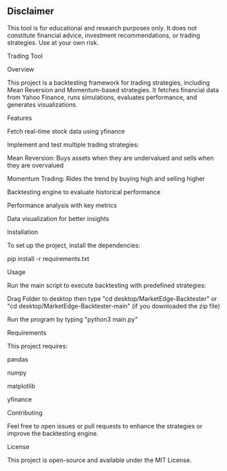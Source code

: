 ## Disclaimer
This tool is for educational and research purposes only. It does not constitute financial advice, investment recommendations, or trading strategies. Use at your own risk.

Trading Tool

Overview

This project is a backtesting framework for trading strategies, including Mean Reversion and Momentum-based strategies. It fetches financial data from Yahoo Finance, runs simulations, evaluates performance, and generates visualizations.

Features

Fetch real-time stock data using yfinance

Implement and test multiple trading strategies:

Mean Reversion: Buys assets when they are undervalued and sells when they are overvalued

Momentum Trading: Rides the trend by buying high and selling higher

Backtesting engine to evaluate historical performance

Performance analysis with key metrics

Data visualization for better insights

Installation

To set up the project, install the dependencies:

pip install -r requirements.txt

Usage

Run the main script to execute backtesting with predefined strategies:

Drag Folder to desktop then type "cd desktop/MarketEdge-Backtester" or "cd desktop/MarketEdge-Backtester-main" (if you downloaded the zip file)

Run the program by typing "python3 main.py"

Requirements

This project requires:

pandas

numpy

matplotlib

yfinance

Contributing

Feel free to open issues or pull requests to enhance the strategies or improve the backtesting engine.

License

This project is open-source and available under the MIT License.

